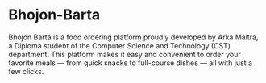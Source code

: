 # Bhojon-Barta
Bhojon Barta is a food ordering platform proudly developed by Arka Maitra, a Diploma student of the Computer Science and Technology (CST) department. This platform makes it easy and convenient to order your favorite meals — from quick snacks to full-course dishes — all with just a few clicks.
